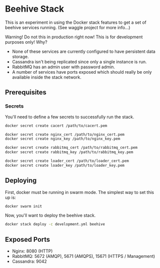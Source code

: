 # Beehive Stack

This is an experiment in using the Docker stack features to get a set of beehive services running. (See waggle project for more info...)

Warning! Do not this in production right now! This is for development purposes only! Why?

* None of these services are currently configured to have persistent data storage.
* Cassandra isn't being replicated since only a single instance is run.
* RabbitMQ has an admin user with password admin.
* A number of services have ports exposed which should really be only available inside the stack network.

## Prerequisites

### Secrets

You'll need to define a few secrets to successfully run the stack.

```sh
docker secret create cacert /path/to/cacert.pem

docker secret create nginx_cert /path/to/nginx_cert.pem
docker secret create nginx_key /path/to/nginx_key.pem

docker secret create rabbitmq_cert /path/to/rabbitmq_cert.pem
docker secret create rabbitmq_key /path/to/rabbitmq_key.pem

docker secret create loader_cert /path/to/loader_cert.pem
docker secret create loader_key /path/to/loader_key.pem
```

## Deploying

First, docker must be running in swarm mode. The simplest way to set this up is:

```sh
docker swarm init
```

Now, you'll want to deploy the beehive stack.

```sh
docker stack deploy -c development.yml beehive
```

## Exposed Ports

* Nginx: 8080 (HTTP)
* RabbitMQ: 5672 (AMQP), 5671 (AMQPS), 15671 (HTTPS / Management)
* Cassandra: 9042
